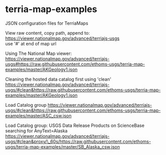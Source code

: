 # terria-map-examples
JSON configuration files for TerriaMaps

View raw content, copy path, append to:\
https://viewer.nationalmap.gov/advanced/terriajs-usgs \
use '#' at end of map url

Using The National Map viewer:\
https://viewer.nationalmap.gov/advanced/terriajs-usgs#https://raw.githubusercontent.com/ethoms-usgs/terria-map-examples/master/AKGeology1.json

Cleaning the hosted data catalog first using 'clean'\
https://viewer.nationalmap.gov/advanced/terriajs-usgs/#clean&https://raw.githubusercontent.com/ethoms-usgs/terria-map-examples/master/AKGeology1.json

Load Catalog group
https://viewer.nationalmap.gov/advanced/terriajs-usgs/#clean&https://raw.githubusercontent.com/ethoms-usgs/terria-map-examples/master/ASC_csw.json

Load Catalog group: USGS Data Release Products on ScienceBase searching for AnyText=Alaska
https://viewer.nationalmap.gov/advanced/terriajs-usgs/#clean&proxy/\_60s/https://raw.githubusercontent.com/ethoms-usgs/terria-map-examples/master/SB_Alaska_csw.json
